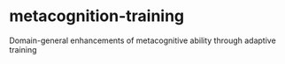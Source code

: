 # metacognition-training
Domain-general enhancements of metacognitive ability through adaptive training
